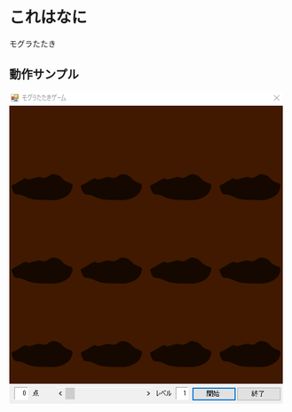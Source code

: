 # これはなに
モグラたたき

## 動作サンプル

![sample](https://github.com/miruru7/moguratataki/blob/master/pict/sample.gif "サンプル")
